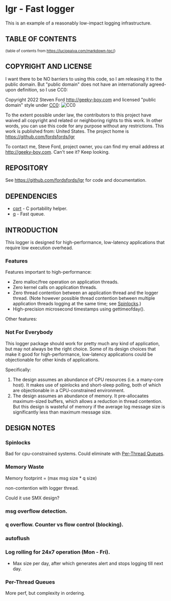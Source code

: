 # lgr - Fast logger

This is an example of a reasonably low-impact logging
infrastructure.

## TABLE OF CONTENTS

<sup>(table of contents from https://luciopaiva.com/markdown-toc/)</sup>

## COPYRIGHT AND LICENSE

I want there to be NO barriers to using this code, so I am releasing it to the public domain.
But "public domain" does not have an internationally agreed-upon definition, so I use CC0:

Copyright 2022 Steven Ford http://geeky-boy.com and licensed
"public domain" style under
[CC0](http://creativecommons.org/publicdomain/zero/1.0/):
![CC0](https://licensebuttons.net/p/zero/1.0/88x31.png "CC0")

To the extent possible under law, the contributors to this project have
waived all copyright and related or neighboring rights to this work.
In other words, you can use this code for any purpose without any
restrictions.  This work is published from: United States.  The project home
is https://github.com/fordsfords/lgr

To contact me, Steve Ford, project owner, you can find my email address
at http://geeky-boy.com.  Can't see it?  Keep looking.

## REPOSITORY

See https://github.com/fordsfords/lgr for code and documentation.

## DEPENDENCIES

* [cprt](https://github.com/fordsfords/cprt) - C portability helper.
* [q](https://github.com/fordsfords/q) - Fast queue.

## INTRODUCTION

This logger is designed for high-performance,
low-latency applications that require low execution overhead.

### Features

Features important to high-performance:
* Zero malloc/free operation on application threads.
* Zero kernel calls on application threads.
* Zero thread contention between an application thread and the logger thread.
(Note however possible thread contention between multiple application threads
logging at the same time; see [Spinlocks](spinlocks).)
* High-precision microsecond timestamps using gettimeofday().

Other features:

### Not For Everybody

This logger package should work for pretty much any kind of application,
but may not always be the right choice.
Some of its design choices that make it good for high-performance,
low-latency applications could be objectionable for other kinds
of applications.

Specifically:
1. The design assumes an abundance of CPU resources (i.e. a many-core host).
It makes use of spinlocks and short-sleep polling,
both of which are objectionable in a CPU-constrained environment.
2. The design assumes an abundance of memory.
It pre-allocaates maximum-sized buffers,
which allows a reduction in thread contention.
But this design is wasteful of memory if the average log message size is
significantly less than maximum message size.

## DESIGN NOTES

### Spinlocks

Bad for cpu-constrained systems.
Could eliminate with [Per-Thread Queues](#per-thread-queues).

### Memory Waste

Memory footprint = (max msg size * q size)

non-contention with logger thread.

Could it use SMX design?

### msg overflow detection.

### q overflow. Counter vs flow control (blocking).

### autoflush

### Log rolling for 24x7 operation (Mon - Fri).
  * Max size per day,
    after which generates alert and stops logging till next day.

### Per-Thread Queues

More perf, but complexity in ordering.

